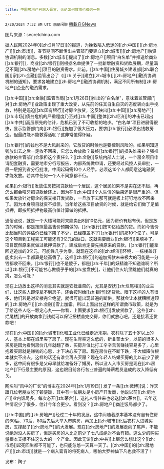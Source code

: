```yaml
---
title: 中国房地产已病入膏肓，无论如何救市也难逃一死
---
```

`2/20/2024 7:32 AM UTC 丽丽闲聊` [轉載自GNews](https://gnews.org/articles/2324865)

图片来源：secretchina.com

据人民网2024年0[[zh:2月17日]]的报道，为挽救陷入低迷的[[zh:中国]][[zh:房地产]][[zh:市场]]，春节期间不断传出主管部门要建立[[zh:城市]][[zh:房地产]]融资协调机制的消息。多数[[zh:城市]]提出了[[zh:房地产]]项目“白名单”并推送给商业[[zh:银行]]，商业[[zh:银行]]则根据名单提供了一批新增融资和贷款展期，尽量满足不同[[zh:房地产]]项目的融资需求。此前，[[zh:中国]]住房城乡建设部[[zh:联合国]]家[[zh:金融]]监管出台了《[[zh:关于]]建立[[zh:城市]][[zh:房地产]]融资协调机制的通知》，要求各地建立[[zh:房地产]]融资协调机制，满足不同所有制[[zh:房地产]]企业的融资需求。

[[zh:中国]][[zh:金融]]监管当局[[zh:1月26日]]推出的“白名单”，意味着监管部门对[[zh:房地产]]业政策出现了重大改变，从先前的任其自生自灭的态度转向出手挽救，特别是逼迫[[zh:国有银行]]对房企放贷。这反映出[[zh:中国]][[zh:房地产]][[zh:市场]]债务危机的严重程度乃至对[[zh:中国]]整体[[zh:经济]]的冲击已超出[[zh:中共]]高层原先的估计，危机已到了不可收拾的地步。“白名单”项目进展得很快，显示监管部门向[[zh:银行]]施加了很大压力，要求[[zh:银行]]必须出钱救房企。但最终能不能救得活呢？这非常值得怀疑。

[[zh:银行]]的钱也不是大风刮来的，它放贷的时候也是要控制风险的。如果明知道钱放出去之后一定收不回来，它怎么会放款？最终[[zh:银行]]的损失谁来补？强推放款的主管部门会承担这个责任么？[[zh:金融]]系统内部人士说，一个房企项目申请配套融资，需要地市分行写报告，内部系统做申请，还要经过风控人员审批，一层一层报到省分行批准，中间起码需10个人经手。必须这10个人都同意这笔融资才能发放。若其中任何一个人不同意都不行。

如果[[zh:银行]]发放住房按揭贷款给一个居民，这个居民如果不是实在还不起，再怎么都会咬牙把贷款给还上，因为在[[zh:中国]]个人失信的后果还是很严重的。但如果发放针对房企的保交楼开发贷款，一旦放下去那可就是板上钉钉地收不回来了。因为本身项目就资不抵债，当年给这些项目放贷的时候，就是给它们做了足值抵押，即按照抵押物最高价值计算做的抵押。

通俗点说，就是一个大楼可能将来能卖出8到10亿元，因为房价有起有伏。但是放贷的时候，都是按照最高售价预期做的，[[zh:银行]]按10亿给放的贷。而如今售价比起当时的评估价已经下降了不少，已经覆盖不了[[zh:银行]]的那10个亿了。可是这个项目到工程完工可能还有3亿元的缺口，这就需要商业[[zh:银行]]来填补了。项目既然原来就做过抵押贷款了，建成后肯定要先换原来的贷款，[[zh:银行]]能拿回这追加的3亿元，可能性几乎为零。就现在这样的[[zh:经济]]环境，一栋楼盖好能卖出去一半都算是烧高香了。这样[[zh:银行]]的追加贷款未来极大的可能是一分钱都收不回来。[[zh:银行]]也不是傻子，都是[[zh:千年]]的妖精谁不知道谁啊？所以[[zh:银行]]不可能甘心做傻乎乎的[[zh:接盘侠]]，让他们往火坑里跳他们就真的跳，怎么可能？

现在上边放出这样的消息其实就是安抚韭菜的，尤其是安抚[[zh:烂尾楼]]的业主们，让这些人即便拿不到房子，还会按时给[[zh:银行]]还贷款。眼下这样的人有很多，他们若是对交楼完全绝望，就很可能出现普遍的断供，那就会让本就糟糕透顶的[[zh:房地产]][[zh:金融]]雪上加霜。所以上面出台这样的所谓救市政策，就是为了给这些人吃一颗定心丸——你看，上面要求[[zh:银行]]发放贷款了，这些[[zh:烂尾楼]]的开放商拿到钱就可以保证把楼盖完交房，你们就放心吧，还是接着还贷款吧！

现在[[zh:中国]]的[[zh:城市]]化和工业化已经走近末期，农村除了五十岁以上的人，基本上都在城里买了房了。现在生育率这么低的，新韭菜太少，以前的很多人买房是因为看到房价几年就翻了番，买房升值比打工辛辛苦苦赚钱容易多了，心里抱着买房就是赚钱的心思，才下决心买了房。现在房价在不断下跌，不大幅降价根本就卖不出去。这样的话还有谁会再去买房？现在年轻人结婚买房的比以前少了很多，这中间有很多是父母早就给准备好了婚房，所以没人入市买房是现在[[zh:房地产]]下行最主要的原因，这也跟目前各行各业普遍的降薪裁员造成的收入降低有关。

网名叫“风中的厂长”的博主在2024年[[zh:1月19日]] 发了一条[[zh:微博]]说：昨天跟几位老朋友吃了顿便饭，其中有一位朋友是小房产开发商，他说以前[[zh:房地产]]业内饭局多，每次必开[[zh:茅台]]，送礼人情往来也必送[[zh:茅台]]，去年这种情况少了很多，估计今年会更少。看到没？[[zh:房地产]]商连饭局都少了。

[[zh:中国]]的[[zh:房地产]]经过二十年的发展，这中间随着原本基本没有自有住房的60后、70后、80后先后大举入市购房，再加上[[zh:城市]]化后农村人进城买房，支撑起了[[zh:房地产]]的大发展。现在[[zh:房地产]]的发展走向了尾声，不能说绝对没人买房了，但是买房的人比之前少了七八成绝对不会有错。这么少的购买量根本支撑不住这么大的一个产业。因此无论[[zh:中共]]上层怎么想让这个[[zh:市场]]起死回生都不可能了，也只能忽悠一天算一天了。[[zh:中国]]的[[zh:房地产]][[zh:市场]]就是一个病入膏肓的将死病人，哪怕大罗神仙下凡也救不活了！

发布：陶子
